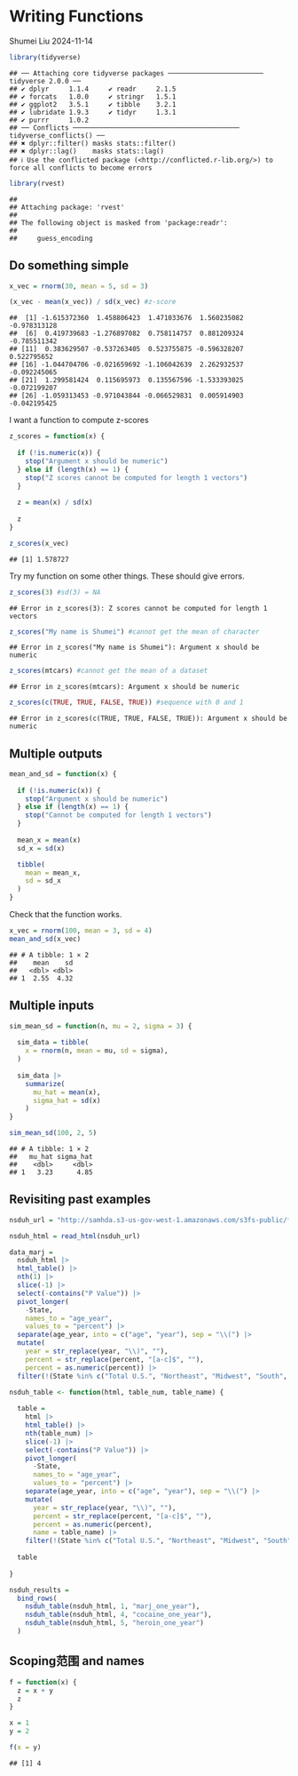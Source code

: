 Writing Functions
================
Shumei Liu
2024-11-14

``` r
library(tidyverse)
```

    ## ── Attaching core tidyverse packages ──────────────────────── tidyverse 2.0.0 ──
    ## ✔ dplyr     1.1.4     ✔ readr     2.1.5
    ## ✔ forcats   1.0.0     ✔ stringr   1.5.1
    ## ✔ ggplot2   3.5.1     ✔ tibble    3.2.1
    ## ✔ lubridate 1.9.3     ✔ tidyr     1.3.1
    ## ✔ purrr     1.0.2     
    ## ── Conflicts ────────────────────────────────────────── tidyverse_conflicts() ──
    ## ✖ dplyr::filter() masks stats::filter()
    ## ✖ dplyr::lag()    masks stats::lag()
    ## ℹ Use the conflicted package (<http://conflicted.r-lib.org/>) to force all conflicts to become errors

``` r
library(rvest)
```

    ## 
    ## Attaching package: 'rvest'
    ## 
    ## The following object is masked from 'package:readr':
    ## 
    ##     guess_encoding

## Do something simple

``` r
x_vec = rnorm(30, mean = 5, sd = 3)

(x_vec - mean(x_vec)) / sd(x_vec) #z-score
```

    ##  [1] -1.615372360  1.458806423  1.471033676  1.560235082 -0.978313128
    ##  [6]  0.419739683 -1.276897082  0.758114757  0.881209324 -0.785511342
    ## [11]  0.383629507 -0.537263405  0.523755875 -0.596328207  0.522795652
    ## [16] -1.044704706 -0.021659692 -1.106042639  2.262932537 -0.092245065
    ## [21]  1.299581424  0.115695973  0.135567596 -1.533393025 -0.072199207
    ## [26] -1.059313453 -0.971043844 -0.066529831  0.005914903 -0.042195425

I want a function to compute z-scores

``` r
z_scores = function(x) {
  
  if (!is.numeric(x)) {
    stop("Argument x should be numeric")
  } else if (length(x) == 1) {
    stop("Z scores cannot be computed for length 1 vectors")
  }
  
  z = mean(x) / sd(x)
  
  z
}

z_scores(x_vec)
```

    ## [1] 1.578727

Try my function on some other things. These should give errors.

``` r
z_scores(3) #sd(3) = NA
```

    ## Error in z_scores(3): Z scores cannot be computed for length 1 vectors

``` r
z_scores("My name is Shumei") #cannot get the mean of character
```

    ## Error in z_scores("My name is Shumei"): Argument x should be numeric

``` r
z_scores(mtcars) #cannot get the mean of a dataset
```

    ## Error in z_scores(mtcars): Argument x should be numeric

``` r
z_scores(c(TRUE, TRUE, FALSE, TRUE)) #sequence with 0 and 1
```

    ## Error in z_scores(c(TRUE, TRUE, FALSE, TRUE)): Argument x should be numeric

## Multiple outputs

``` r
mean_and_sd = function(x) {
  
  if (!is.numeric(x)) {
    stop("Argument x should be numeric")
  } else if (length(x) == 1) {
    stop("Cannot be computed for length 1 vectors")
  }
  
  mean_x = mean(x)
  sd_x = sd(x)

  tibble(
    mean = mean_x, 
    sd = sd_x
  )
}
```

Check that the function works.

``` r
x_vec = rnorm(100, mean = 3, sd = 4)
mean_and_sd(x_vec)
```

    ## # A tibble: 1 × 2
    ##    mean    sd
    ##   <dbl> <dbl>
    ## 1  2.55  4.32

## Multiple inputs

``` r
sim_mean_sd = function(n, mu = 2, sigma = 3) {
  
  sim_data = tibble(
    x = rnorm(n, mean = mu, sd = sigma),
  )
  
  sim_data |> 
    summarize(
      mu_hat = mean(x),
      sigma_hat = sd(x)
    )
}

sim_mean_sd(100, 2, 5)
```

    ## # A tibble: 1 × 2
    ##   mu_hat sigma_hat
    ##    <dbl>     <dbl>
    ## 1   3.23      4.85

## Revisiting past examples

``` r
nsduh_url = "http://samhda.s3-us-gov-west-1.amazonaws.com/s3fs-public/field-uploads/2k15StateFiles/NSDUHsaeShortTermCHG2015.htm"

nsduh_html = read_html(nsduh_url)

data_marj = 
  nsduh_html |> 
  html_table() |> 
  nth(1) |>
  slice(-1) |> 
  select(-contains("P Value")) |>
  pivot_longer(
    -State,
    names_to = "age_year", 
    values_to = "percent") |>
  separate(age_year, into = c("age", "year"), sep = "\\(") |>
  mutate(
    year = str_replace(year, "\\)", ""),
    percent = str_replace(percent, "[a-c]$", ""),
    percent = as.numeric(percent)) |>
  filter(!(State %in% c("Total U.S.", "Northeast", "Midwest", "South", "West")))
```

``` r
nsduh_table <- function(html, table_num, table_name) {
  
  table = 
    html |> 
    html_table() |> 
    nth(table_num) |>
    slice(-1) |> 
    select(-contains("P Value")) |>
    pivot_longer(
      -State,
      names_to = "age_year", 
      values_to = "percent") |>
    separate(age_year, into = c("age", "year"), sep = "\\(") |>
    mutate(
      year = str_replace(year, "\\)", ""),
      percent = str_replace(percent, "[a-c]$", ""),
      percent = as.numeric(percent),
      name = table_name) |>
    filter(!(State %in% c("Total U.S.", "Northeast", "Midwest", "South", "West")))
  
  table
  
}
```

``` r
nsduh_results = 
  bind_rows(
    nsduh_table(nsduh_html, 1, "marj_one_year"),
    nsduh_table(nsduh_html, 4, "cocaine_one_year"),
    nsduh_table(nsduh_html, 5, "heroin_one_year")
  )
```

## Scoping范围 and names

``` r
f = function(x) {
  z = x + y
  z
}

x = 1
y = 2

f(x = y)
```

    ## [1] 4
